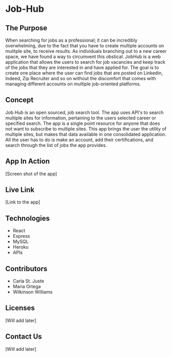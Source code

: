 # Job-Hub

## The Purpose

When searching for jobs as a professional; it can be incredibly overwhelming, due to the fact that you have to create multiple accounts on mulitple site, to receive results. As individuals branching out to a new career space, we have found a way to circumvent this obstical. JobHub is a web application that allows the users to search for job vacancies and keep track of the jobs that they are interested in and have applied for. The goal is to create one place where the user can find jobs that are posted on Linkedin, Indeed, Zip Recruiter and so on without the discomfort that comes with managing different accounts on multiple job-oriented
platforms.


## Concept

Job Hub is an open sourced, job search tool. The app uses API's to search multiple sites for information, pertaining to the users selected career or specified search. The app is a single point resource for anyone that does not want to subscribe to multiple sites. This app brings the user the utility of multiple sites, but makes that data available in one consolidated application. All the user has to do is make an account, add their certifications, and search through the list of jobs the app provides.

## App In Action

[Screen shot of the app]

## Live Link

[Link to the app]

## Technologies

* React
* Express
* MySQL
* Heroku
* APIs

## Contributors

* Carla St. Juste
* Maria Ortega
* Wilkinson Williams

## Licenses

[Will add later]

## Contact Us

[Will add later]







